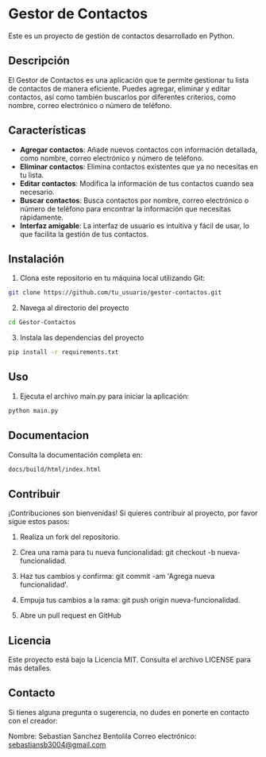 # Gestor de Contactos

Este es un proyecto de gestión de contactos desarrollado en Python.

## Descripción

El Gestor de Contactos es una aplicación que te permite gestionar tu lista de contactos de manera eficiente. Puedes agregar, eliminar y editar contactos, así como también buscarlos por diferentes criterios, como nombre, correo electrónico o número de teléfono.

## Características

- **Agregar contactos**: Añade nuevos contactos con información detallada, como nombre, correo electrónico y número de teléfono.
- **Eliminar contactos**: Elimina contactos existentes que ya no necesitas en tu lista.
- **Editar contactos**: Modifica la información de tus contactos cuando sea necesario.
- **Buscar contactos**: Busca contactos por nombre, correo electrónico o número de teléfono para encontrar la información que necesitas rápidamente.
- **Interfaz amigable**: La interfaz de usuario es intuitiva y fácil de usar, lo que facilita la gestión de tus contactos.

## Instalación

1. Clona este repositorio en tu máquina local utilizando Git:

```bash
git clone https://github.com/tu_usuario/gestor-contactos.git
```

2. Navega al directorio del proyecto

```bash
cd Gestor-Contactos 
```

3. Instala las dependencias del proyecto

```bash
pip install -r requirements.txt
```

## Uso

1. Ejecuta el archivo main.py para iniciar la aplicación:

```bash
python main.py
```

## Documentacion

Consulta la documentación completa en:

```bash
docs/build/html/index.html
```

## Contribuir

¡Contribuciones son bienvenidas! Si quieres contribuir al proyecto, por favor sigue estos pasos:

1. Realiza un fork del repositorio.

2. Crea una rama para tu nueva funcionalidad: git checkout -b nueva-funcionalidad.

3. Haz tus cambios y confirma: git commit -am 'Agrega nueva funcionalidad'.

4. Empuja tus cambios a la rama: git push origin nueva-funcionalidad.

5. Abre un pull request en GitHub

## Licencia

Este proyecto está bajo la Licencia MIT. Consulta el archivo LICENSE para más detalles.

## Contacto

Si tienes alguna pregunta o sugerencia, no dudes en ponerte en contacto con el creador:

Nombre: Sebastian Sanchez Bentolila
Correo electrónico: sebastiansb3004@gmail.com